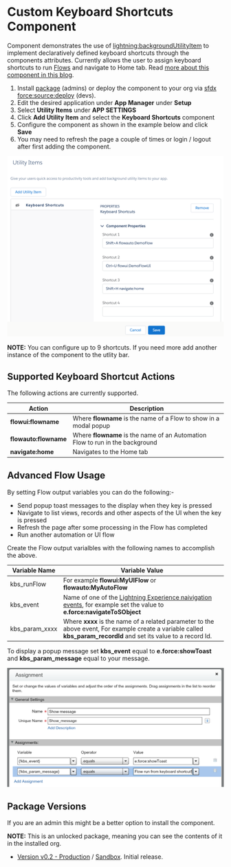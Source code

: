 # Custom Keyboard Shortcuts Component

Component demonstrates the use of [lightning:backgroundUtilityItem](https://developer.salesforce.com/docs/component-library/bundle/lightning:backgroundUtilityItem) to implement declaratively defined keyboard shortcuts through the components attributes. Currently allows the user to assign keyboard shortcuts to run [Flows](https://help.salesforce.com/articleView?id=vpm_admin_flow_overview.htm&type=5) and navigate to Home tab. Read [more about this component in this blog](https://andyinthecloud.com/2018/12/16/custom-keyboard-shortcuts-with-lightning-background-utilities/).

1. Install [package]() (admins) or deploy the component to your org via [sfdx force:source:deploy](https://developer.salesforce.com/docs/atlas.en-us.sfdx_cli_reference.meta/sfdx_cli_reference/cli_reference_force_source.htm) (devs).
2. Edit the desired application under **App Manager** under **Setup**
3. Select **Utility Items** under **APP SETTINGS**
4. Click **Add Utility Item** and select the **Keyboard Shortcuts** component
5. Configure the component as shown in the example below and click **Save**
6. You may need to refresh the page a couple of times or login / logout after first adding the component.

![example](https://raw.githubusercontent.com/afawcett/kbshortcututil/master/images/kbsexample.png)

**NOTE:** You can configure up to 9 shortcuts. If you need more add another instance of the component to the utlity bar.

Supported Keyboard Shortcut Actions
------------------------------------

The following actions are currently supported.

| Action | Description |
| ------ | ----------- |
| **flowui:flowname** | Where **flowname** is the name of a Flow to show in a modal popup |
| **flowauto:flowname** | Where **flowname** is the name of an Automation Flow to run in the background |
| **navigate:home** | Navigates to the Home tab |

Advanced Flow Usage
-------------------

By setting Flow output variables you can do the following:-
- Send popup toast messages to the display when they key is pressed
- Navigate to list views, records and other aspects of the UI when the key is pressed
- Refresh the page after some processing in the Flow has completed
- Run another automation or UI flow

Create the Flow output varialbles with the following names to accomplish the above.

| Variable Name | Variable Value |
| ------------- | ----------- |
| kbs_runFlow | For example **flowui:MyUIFlow** or **flowauto:MyAutoFlow** |
| kbs_event | Name of one of the [Lightning Experience naivigation events](https://developer.salesforce.com/docs/component-library/bundle/force:navigateToSObject/documentation), for example set the value to **e.force:navigateToSObject** |
| kbs_param_xxxx | Where **xxxx** is the name of a related parameter to the above event, For example create a variable called **kbs_param_recordId** and set its value to a record Id. |

To display a popup message set **kbs_event** equal to **e.force:showToast** and **kbs_param_message** equal to your message.

![exampleconfig](https://raw.githubusercontent.com/afawcett/kbshortcututil/master/images/flowsendmessage.png)

Package Versions
----------------

If you are an admin this might be a better option to install the component.

**NOTE:** This is an unlocked package, meaning you can see the contents of it in the installed org.

- [Version v0.2 - Production](https://login.salesforce.com/packaging/installPackage.apexp?p0=04t6A000002wBcVQAU) / [Sandbox](https://test.salesforce.com/packaging/installPackage.apexp?p0=04t6A000002wBcVQAU). Initial release.

